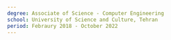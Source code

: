 ```yaml
---
degree: Associate of Science - Computer Engineering
school: University of Science and Culture, Tehran
period: Febraury 2018 - October 2022
---
```

